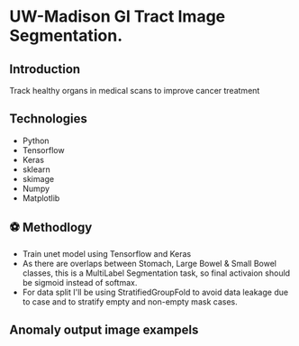 # UW-Madison GI Tract Image Segmentation.
## Introduction
Track healthy organs in medical scans to improve cancer treatment
## Technologies
<ul>
  <li>Python</li>
  <li>Tensorflow</li>
  <li>Keras</li>
  <li>sklearn</li>
  <li>skimage</li>
  <li>Numpy</li>
  <li>Matplotlib</li>
</ul>

## ⚽ Methodlogy
<ul>
  <li>Train unet model using Tensorflow and Keras</li>
  <li>As there are overlaps between Stomach, Large Bowel & Small Bowel classes, this is a MultiLabel Segmentation task,
  so final activaion should be sigmoid instead of softmax.</li>
  <li>For data split I'll be using StratifiedGroupFold to avoid data leakage due to case and to stratify empty
  and non-empty mask cases.</li>
</ul>

## Anomaly output image exampels

[//]: # (![Alt text]&#40;predicted_images/02.png "Optional title"&#41;)

[//]: # (![Alt text]&#40;predicted_images/14.png "Optional title"&#41;)

[//]: # (![Alt text]&#40;predicted_images/15.png "Optional title"&#41;)

[//]: # (![Alt text]&#40;predicted_images/08.png "Optional title"&#41;)

[//]: # (![Alt text]&#40;predicted_images/09.png "Optional title"&#41;)

[//]: # (![Alt text]&#40;predicted_images/11.png "Optional title"&#41;)


